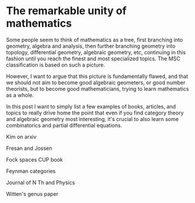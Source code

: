 # The remarkable unity of mathematics

Some people seem to think of mathematics as a tree, first branching into geometry, algebra and analysis, then further branching geometry into topology, differential geometry, algebraic geometry, etc, continuing in this fashion until you reach the finest and most specialized topics. The MSC classification is based on such a picture.

However, I want to argue that this picture is fundamentally flawed, and that we should not aim to become good algebraic geometers, or good number theorists, but to become good mathematicians, trying to learn mathematics as a whole.

In this post I want to simply list a few examples of books, articles, and topics to really drive home the point that even if you find category theory and algebraic geometry most interesting, it's crucial to also learn some combinatorics and partial differential equations.




Kim on arxiv


Fresan and Jossen


Fock spaces CUP book


Feynman categories


Journal of N Th and Physics


Witten's genus paper
